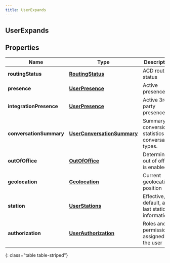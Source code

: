 ```yaml
---
title: UserExpands
---
```


## UserExpands

## Properties

| Name                    | Type                                                                           | Description                                              | Notes      |
| ----------------------- | ------------------------------------------------------------------------------ | -------------------------------------------------------- | ---------- |
| **routingStatus**       | <!----><!---->[**RoutingStatus**](RoutingStatus.md)<!---->                     | ACD routing status                                       | [optional] |
| **presence**            | <!----><!---->[**UserPresence**](UserPresence.md)<!---->                       | Active presence                                          | [optional] |
| **integrationPresence** | <!----><!---->[**UserPresence**](UserPresence.md)<!---->                       | Active 3rd party presence                                | [optional] |
| **conversationSummary** | <!----><!---->[**UserConversationSummary**](UserConversationSummary.md)<!----> | Summary of conversion statistics for conversation types. | [optional] |
| **outOfOffice**         | <!----><!---->[**OutOfOffice**](OutOfOffice.md)<!---->                         | Determine if out of office is enabled                    | [optional] |
| **geolocation**         | <!----><!---->[**Geolocation**](Geolocation.md)<!---->                         | Current geolocation position                             | [optional] |
| **station**             | <!----><!---->[**UserStations**](UserStations.md)<!---->                       | Effective, default, and last station information         | [optional] |
| **authorization**       | <!----><!---->[**UserAuthorization**](UserAuthorization.md)<!---->             | Roles and permissions assigned to the user               | [optional] |

{: class="table table-striped"}

